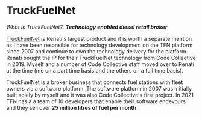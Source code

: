 # TruckFuelNet

*What is TruckFuelNet?:* ***Technology enabled diesel retail broker***  

[TruckFuelNet](https://www.tfn.co.za) is Renati's largest product and it is worth a separate mention as I have been resonsible for technology development on the TFN platform since 2007 and continue to own the technology delivery for the platform. Renati bought the IP for their TruckFuelNet technology from Code Collective in 2019. Myself and a number of Code Collective staff moved over to Renati at the time (me on a part time basis and the others on a full time basis).

TruckFuelNet is a broker business that connects fuel stations with fleet owners via a software platform. The software platform in 2007 was initially built solely by myself and it was also Code Collective's first project. In 2021 TFN has a a team of 10 developers that enable their software endevours and they sell over **25 million litres of fuel per month**.
